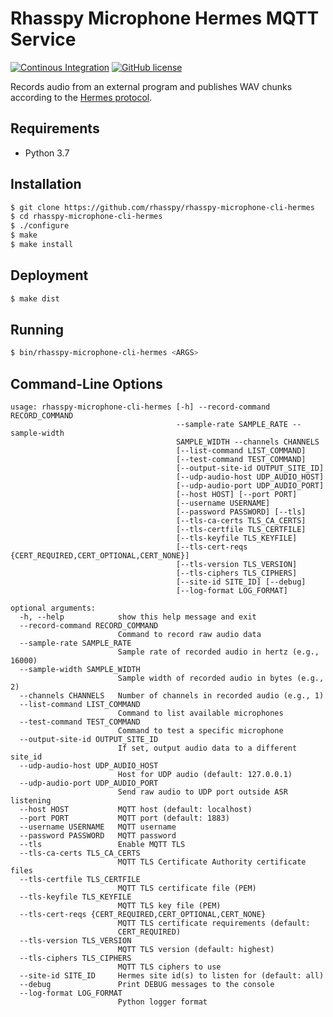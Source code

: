 # Rhasspy Microphone Hermes MQTT Service

[![Continous Integration](https://github.com/rhasspy/rhasspy-microphone-cli-hermes/workflows/Tests/badge.svg)](https://github.com/rhasspy/rhasspy-microphone-cli-hermes/actions)
[![GitHub license](https://img.shields.io/github/license/rhasspy/rhasspy-microphone-cli-hermes.svg)](https://github.com/rhasspy/rhasspy-microphone-cli-hermes/blob/master/LICENSE)

Records audio from an external program and publishes WAV chunks according to the [Hermes protocol](https://docs.snips.ai/reference/hermes).

## Requirements

* Python 3.7

## Installation

```bash
$ git clone https://github.com/rhasspy/rhasspy-microphone-cli-hermes
$ cd rhasspy-microphone-cli-hermes
$ ./configure
$ make
$ make install
```

## Deployment

```bash
$ make dist
```

## Running

```bash
$ bin/rhasspy-microphone-cli-hermes <ARGS>
```

## Command-Line Options

```
usage: rhasspy-microphone-cli-hermes [-h] --record-command RECORD_COMMAND
                                     --sample-rate SAMPLE_RATE --sample-width
                                     SAMPLE_WIDTH --channels CHANNELS
                                     [--list-command LIST_COMMAND]
                                     [--test-command TEST_COMMAND]
                                     [--output-site-id OUTPUT_SITE_ID]
                                     [--udp-audio-host UDP_AUDIO_HOST]
                                     [--udp-audio-port UDP_AUDIO_PORT]
                                     [--host HOST] [--port PORT]
                                     [--username USERNAME]
                                     [--password PASSWORD] [--tls]
                                     [--tls-ca-certs TLS_CA_CERTS]
                                     [--tls-certfile TLS_CERTFILE]
                                     [--tls-keyfile TLS_KEYFILE]
                                     [--tls-cert-reqs {CERT_REQUIRED,CERT_OPTIONAL,CERT_NONE}]
                                     [--tls-version TLS_VERSION]
                                     [--tls-ciphers TLS_CIPHERS]
                                     [--site-id SITE_ID] [--debug]
                                     [--log-format LOG_FORMAT]

optional arguments:
  -h, --help            show this help message and exit
  --record-command RECORD_COMMAND
                        Command to record raw audio data
  --sample-rate SAMPLE_RATE
                        Sample rate of recorded audio in hertz (e.g., 16000)
  --sample-width SAMPLE_WIDTH
                        Sample width of recorded audio in bytes (e.g., 2)
  --channels CHANNELS   Number of channels in recorded audio (e.g., 1)
  --list-command LIST_COMMAND
                        Command to list available microphones
  --test-command TEST_COMMAND
                        Command to test a specific microphone
  --output-site-id OUTPUT_SITE_ID
                        If set, output audio data to a different site_id
  --udp-audio-host UDP_AUDIO_HOST
                        Host for UDP audio (default: 127.0.0.1)
  --udp-audio-port UDP_AUDIO_PORT
                        Send raw audio to UDP port outside ASR listening
  --host HOST           MQTT host (default: localhost)
  --port PORT           MQTT port (default: 1883)
  --username USERNAME   MQTT username
  --password PASSWORD   MQTT password
  --tls                 Enable MQTT TLS
  --tls-ca-certs TLS_CA_CERTS
                        MQTT TLS Certificate Authority certificate files
  --tls-certfile TLS_CERTFILE
                        MQTT TLS certificate file (PEM)
  --tls-keyfile TLS_KEYFILE
                        MQTT TLS key file (PEM)
  --tls-cert-reqs {CERT_REQUIRED,CERT_OPTIONAL,CERT_NONE}
                        MQTT TLS certificate requirements (default:
                        CERT_REQUIRED)
  --tls-version TLS_VERSION
                        MQTT TLS version (default: highest)
  --tls-ciphers TLS_CIPHERS
                        MQTT TLS ciphers to use
  --site-id SITE_ID     Hermes site id(s) to listen for (default: all)
  --debug               Print DEBUG messages to the console
  --log-format LOG_FORMAT
                        Python logger format
```
